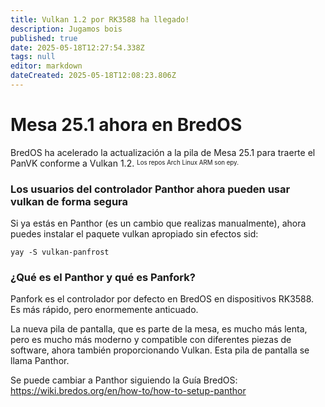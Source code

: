 ```yaml
---
title: Vulkan 1.2 por RK3588 ha llegado!
description: Jugamos bois
published: true
date: 2025-05-18T12:27:54.338Z
tags: null
editor: markdown
dateCreated: 2025-05-18T12:08:23.806Z
---
```


# Mesa 25.1 ahora en BredOS

BredOS ha acelerado la actualización a la pila de Mesa 25.1 para traerte el PanVK conforme a Vulkan 1.2. <sup><sub>Los repos Arch Linux ARM son epy.</sub></sup>

### Los usuarios del controlador Panthor ahora pueden usar vulkan de forma segura

Si ya estás en Panthor (es un cambio que realizas manualmente), ahora puedes instalar el paquete vulkan apropiado sin efectos sid:

```
yay -S vulkan-panfrost
```

### ¿Qué es el Panthor y qué es Panfork?

Panfork es el controlador por defecto en BredOS en dispositivos RK3588.
Es más rápido, pero enormemente anticuado.

La nueva pila de pantalla, que es parte de la mesa, es mucho más lenta, pero es mucho más moderno y compatible con diferentes piezas de software, ahora también proporcionando Vulkan.
Esta pila de pantalla se llama Panthor.

Se puede cambiar a Panthor siguiendo la Guía BredOS:
https://wiki.bredos.org/en/how-to/how-to-setup-panthor